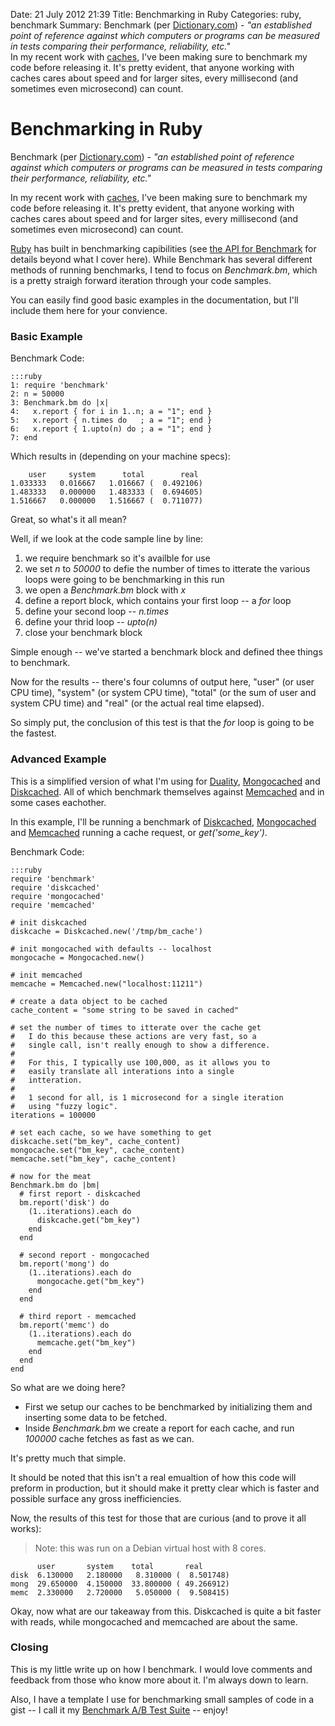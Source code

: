 Date: 21 July 2012 21:39
Title: Benchmarking in Ruby
Categories: ruby, benchmark
Summary: Benchmark (per [Dictionary.com](http://dictionary.reference.com/browse/benchmark)) - *"an established point of reference against which computers or programs can be measured in tests comparing their performance, reliability, etc."* <br> In my recent work with [caches](/tag/cache), I've been making sure to benchmark my code before releasing it. It's pretty evident, that anyone working with caches cares about speed and for larger sites, every millisecond (and sometimes even microsecond) can count.


# Benchmarking in Ruby

Benchmark (per [Dictionary.com](http://dictionary.reference.com/browse/benchmark)) - *"an established point of reference against which computers or programs can be measured in tests comparing their performance, reliability, etc."*

In my recent work with [caches](/caching), I've been making sure to benchmark my code before releasing it. It's pretty evident, that anyone working with caches cares about speed and for larger sites, every millisecond (and sometimes even microsecond) can count.

[Ruby] has built in benchmarking capibilities (see [the API for Benchmark](http://www.ruby-doc.org/stdlib-1.9.3/libdoc/benchmark/rdoc/Benchmark.html) for details beyond what I cover here). While Benchmark has several different methods of running benchmarks, I tend to focus on *Benchmark.bm*, which is a pretty straigh forward iteration through your code samples.

You can easily find good basic examples in the documentation, but I'll include them here for your convience.

### Basic Example

Benchmark Code:

    :::ruby
    1: require 'benchmark'
    2: n = 50000
    3: Benchmark.bm do |x|
    4:   x.report { for i in 1..n; a = "1"; end }
    5:   x.report { n.times do   ; a = "1"; end }
    6:   x.report { 1.upto(n) do ; a = "1"; end }
    7: end


Which results in (depending on your machine specs):

        user     system      total        real
    1.033333   0.016667   1.016667 (  0.492106)
    1.483333   0.000000   1.483333 (  0.694605)
    1.516667   0.000000   1.516667 (  0.711077)


Great, so what's it all mean?

Well, if we look at the code sample line by line:

1. we require benchmark so it's availble for use
2. we set *n* to *50000* to defie the number of times to itterate the various loops were going to be benchmarking in this run
3. we open a *Benchmark.bm* block with *x*
4. define a report block, which contains your first loop -- a *for* loop
5. define your second loop -- *n.times*
6. define your thrid loop -- *upto(n)*
7. close your benchmark block

Simple enough -- we've started a benchmark block and defined thee things to benchmark.

Now for the results -- there's four columns of output here, "user" (or user CPU time), "system" (or system CPU time), "total" (or the sum of user and system CPU time) and "real" (or the actual real time elapsed).

So simply put, the conclusion of this test is that the *for* loop is going to be the fastest.

### Advanced Example

This is a simplified version of what I'm using for [Duality], [Mongocached] and [Diskcached]. All of which benchmark themselves against [Memcached] and in some cases eachother.


In this example, I'll be running a benchmark of [Diskcached], [Mongocached] and [Memcached] running a cache request, or *get('some_key')*.


Benchmark Code:

    :::ruby
    require 'benchmark'
    require 'diskcached'
    require 'mongocached'
    require 'memcached'

    # init diskcached
    diskcache = Diskcached.new('/tmp/bm_cache')

    # init mongocached with defaults -- localhost
    mongocache = Mongocached.new()

    # init memcached
    memcache = Memcached.new("localhost:11211")

    # create a data object to be cached
    cache_content = "some string to be saved in cached"

    # set the number of times to itterate over the cache get
    #   I do this because these actions are very fast, so a
    #   single call, isn't really enough to show a difference.
    #
    #   For this, I typically use 100,000, as it allows you to
    #   easily translate all interations into a single
    #   intteration.
    #
    #   1 second for all, is 1 microsecond for a single iteration
    #   using "fuzzy logic".
    iterations = 100000

    # set each cache, so we have something to get
    diskcache.set("bm_key", cache_content)
    mongocache.set("bm_key", cache_content)
    memcache.set("bm_key", cache_content)

    # now for the meat
    Benchmark.bm do |bm|
      # first report - diskcached
      bm.report('disk') do
        (1..iterations).each do
          diskcache.get("bm_key")
        end
      end

      # second report - mongocached
      bm.report('mong') do
        (1..iterations).each do
          mongocache.get("bm_key")
        end
      end

      # third report - memcached
      bm.report('memc') do
        (1..iterations).each do
          memcache.get("bm_key")
        end
      end
    end


So what are we doing here?

* First we setup our caches to be benchmarked by initializing them and inserting some data to be fetched.
* Inside *Benchmark.bm* we create a report for each cache, and run *100000* cache fetches as fast as we can.

It's pretty much that simple.

It should be noted that this isn't a real emualtion of how this code will preform in production, but it should make it pretty clear which is faster and possible surface any gross inefficiencies.


Now, the results of this test for those that are curious (and to prove it all works):
> Note: this was run on a Debian virtual host with 8 cores.


          user       system    total       real
    disk  6.130000   2.180000   8.310000 (  8.501748)
    mong  29.650000  4.150000  33.800000 ( 49.266912)
    memc  2.330000   2.720000   5.050000 (  9.508415)


Okay, now what are our takeaway from this. Diskcached is quite a bit faster with reads, while mongocached and memcached are about the same.


### Closing

This is my little write up on how I benchmark. I would love comments and feedback from those who know more about it. I'm always down to learn.

Also, I have a template I use for benchmarking small samples of code in a gist -- I call it my [Benchmark A/B Test Suite](https://gist.github.com/3157875) -- enjoy!


[Ruby]: /ruby
[Duality]: /duality-two-caches-at-once
[Mongocached]: /mongocached-simple-cache-using-mongodb
[Diskcached]: /diskcached-simple-disk-cacheing-for-ruby
[Memcached]: http://memcached.org/
